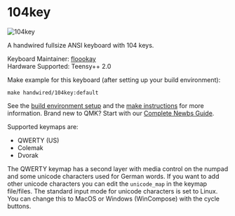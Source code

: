 # 104key

![104key](https://i.imgur.com/W6aBvEQ.jpg)

A handwired fullsize ANSI keyboard with 104 keys.

Keyboard Maintainer: [floookay](https://github.com/floookay)  
Hardware Supported: Teensy++ 2.0

Make example for this keyboard (after setting up your build environment):

    make handwired/104key:default

See the [build environment setup](https://docs.qmk.fm/#/getting_started_build_tools) and the [make instructions](https://docs.qmk.fm/#/getting_started_make_guide) for more information. Brand new to QMK? Start with our [Complete Newbs Guide](https://docs.qmk.fm/#/newbs).

Supported keymaps are:
* QWERTY (US)
* Colemak
* Dvorak

The QWERTY keymap has a second layer with media control on the numpad and some unicode characters used for German words. If you want to add other unicode characters you can edit the `unicode_map` in the keymap file/files. The standard input mode for unicode characters is set to Linux. You can change this to MacOS or Windows (WinCompose) with the cycle buttons.
